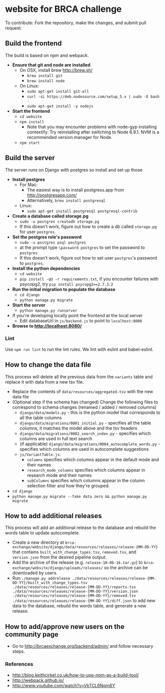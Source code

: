 # website for BRCA challenge
To contribute:
Fork the repository, make the changes, and submit pull request.

## Build the frontend
The build is based on npm and webpack.
* **Ensure that git and node are installed**
   * On OSX, install brew http://brew.sh/
       * `brew install git`
       * `brew install node`
   * On Linux:
        * `sudo apt-get install git-all`
        * `curl -sL https://deb.nodesource.com/setup_5.x | sudo -E bash -`
        * `sudo apt-get install -y nodejs`
* **Start the frontend**
   * `cd website`
   * `npm install`
      * Note that you may encounter problems with node-gyp installing contextify. Try reinstalling after switching to Node 6.9.1. NVM is a recommended version manager for Node.
   * `npm start`

## Build the server
The server runs on Django with postgres so install and set up those
* **Install postgres**
   * For Mac:
       * The easiest way is to install postgress.app from http://postgresapp.com/
       * Alternatively, `brew install postgresql`
   * Linux:
       * `sudo apt-get install postgresql postgresql-contrib`
* **Create a database called storage.pg**
   * `sudo -u postgres createdb storage.pg`
   * If this doesn't work, figure out how to create a db called `storage.pg` for user `postgres`.
* **Set the postgres role's password**
   * `sudo -u postgres psql postgres`
   *  at the prompt type `\password postgres` to set the password to `postgres`
   * If this doesn't work, figure out how to set user `postgres`'s password to `postgres`.
* **Install the python dependencies**
   * `cd website`
   * `pip install -qU -r requirements.txt`, if you encounter failures with psycopg2, try `pip install psycopg2==2.7.3.2`
* **Run the initial migration to populate the database**
   * `cd django`
   * `python manage.py migrate`
* **Start the server**
   * `python manage.py runserver`
* If you're developing locally point the frontend at the local server
   * Edit databaseUrl in `js/backend.js` to point to `localhost:8000`
* **Browse to [http://localhost:8080/](http://localhost:8080/)**

### Lint

Use `npm run lint` to run the lint rules. We lint with eslint and babel-eslint.


## How to change the data file
This process will delete all the previous data from the `variants` table and replace it with data from a new tsv file.

 * Replace the contents of `data/resources/aggregated.tsv` with the new data file
 * (Optional step if the schema has changed) Change the following files to correspond to schema changes (renamed / added / removed columns)
    *  `django/data/models.py` - this is the python model that corresponds to all the table columns
    *  `django/data/migrations/0001_initial.py` - specifies all the table columns, it matches the model above and the tsv headers
    *  `django/data/migrations/0002_search_index.py` - specifies which columns are used in full text search
    *  (if applicable) `django/data/migrations/0004_autocomplete_words.py` - specifies which columns are used in autocomplete suggestions
    *  `js/VariantTable.js`:
        * `columns` specifies which columns appear in the default mode and their names
        * `research_mode_columns` specifies which columns appear in research mode and their names
        * `subColumns` specifies which columns appear in the column selection filter and how they're grouped.
 * `cd django`
 * `python manage.py migrate --fake data zero && python manage.py migrate`

## How to add additional releases
This process will add an additional release to the database and rebuild the words table to update autocomplete.

 * Create a new directory at `brca-exchange/website/django/data/resources/releases/release-{MM-DD-YY}` that contains `built_with_change_types.tsv`, `removed.tsv`, and `version.json` from the desired pipeline output.
 * Add the archive of the release (e.g. `release-10-06-16.tar.gz`) to `brca-exchange/website/django/uploads/releases/` so the archive can be downloaded by users.
 * Run `./manage.py addrelease ./data/resources/releases/release-{MM-DD-YY}/built_with_change_types.tsv ./data/resources/releases/release-{MM-DD-YY}/reports.tsv ./data/resources/releases/release-{MM-DD-YY}/version.json ./data/resources/releases/release-{MM-DD-YY}/removed.tsv ./data/resources/releases/release-{MM-DD-YY}/diff.json` to add new data to the database, rebuild the words table, and generate a new release.

## How to add/approve new users on the community page
* Go to http://brcaexchange.org/backend/admin/ and follow necessary steps.

### References
 * http://blog.keithcirkel.co.uk/how-to-use-npm-as-a-build-tool/
 * http://webpack.github.io/
 * http://www.youtube.com/watch?v=VkTCL6Nqm6Y
